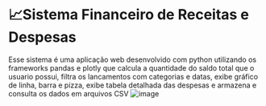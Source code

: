 # 📈Sistema Financeiro de Receitas e Despesas
Esse sistema é uma aplicação web desenvolvido com python utilizando os frameworks pandas e plotly que calcula a quantidade do saldo total que o usuario possui, filtra os lancamentos com categorias e datas, exibe gráfico de linha, barra e pizza, exibe tabela detalhada das despesas e armazena e consulta os dados em arquivos CSV
![image](https://github.com/user-attachments/assets/6326c967-b220-4b5d-935e-ee8e7d7cd9a0)
